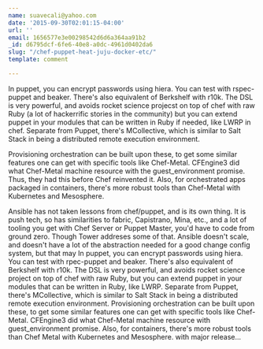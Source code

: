 ```yaml
---
name: suavecali@yahoo.com
date: '2015-09-30T02:01:15-04:00'
url: ''
email: 1656577e3e00298542d6d6a364aa91b2
_id: d6795dcf-6fe6-40e8-a0dc-4961d0402da6
slug: "/chef-puppet-heat-juju-docker-etc/"
template: comment

---
```


In puppet, you can encrypt passwords using hiera. You can test with
rspec-puppet and beaker. There's also equivalent of Berkshelf with r10k. The
DSL is very powerful, and avoids rocket science projecst on top of chef with
raw Ruby (a lot of hackerrific stories in the community) but you can extend
puppet in your modules that can be written in Ruby if needed, like LWRP in
chef. Separate from Puppet, there's MCollective, which is similar to Salt
Stack in being a distributed remote execution environment.

Provisioning orchestration can be built upon these, to get some similar
features one can get with specific tools like Chef-Metal. CFEngine3 did what
Chef-Metal machine resource with the guest_environment promise. Thus, they had
this before Chef reinvented it. Also, for orchestrated apps packaged in
containers, there's more robust tools than Chef-Metal with Kubernetes and
Mesosphere.

Ansible has not taken lessons from chef/puppet, and is its own thing. It is
push tech, so has similarities to fabric, Capistrano, Mina, etc., and a lot of
tooling you get with Chef Server or Puppet Master, you'd have to code from
ground zero. Though Tower addreses some of that. Ansible doesn't scale, and
doesn't have a lot of the abstraction needed for a good change config system,
but that may In puppet, you can encrypt passwords using hiera. You can test
with rpec-puppet and beaker. There's also equivalent of Berkshelf with r10k.
The DSL is very powerful, and avoids rocket science project on top of chef
with raw Ruby, but you can extend puppet in your modules that can be written
in Ruby, like LWRP. Separate from Puppet, there's MCollective, which is
similar to Salt Stack in being a distributed remote execution environment.
Provisioning orchestration can be built upon these, to get some similar
features one can get with specific tools like Chef-Metal. CFEngine3 did what
Chef-Metal machine resource with guest_environment promise. Also, for
containers, there's more robust tools than Chef Metal with Kubernetes and
Mesosphere. with major release...
